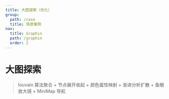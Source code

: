 ```yaml
---
title: 大图探索（优化）
group:
  path: /case
  title: 场景案例
nav:
  title: Graphin
  path: /graphin
  order: 2
---
```


# 大图探索

> louvain 算法聚合 + 节点展开收起 + 颜色属性映射 + 渐进分析扩散 + 鱼眼放大镜 + MiniMap 导航

<code src='./demos/index.tsx'>
